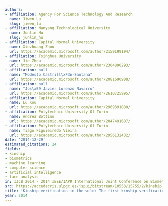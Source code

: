 ```yaml
---
authors:
- affiliation: Agency For Science Technology And Research
  name: Jiwen Lu
  slug: jiwen_lu
- affiliation: Nanyang Technological University
  name: Junlin Hu
  slug: junlin_hu
- affiliation: Capital Normal University
  name: Xiuzhuang Zhou
  url: https://academic.microsoft.com/author/2159199194/
- affiliation: Tsinghua University
  name: Jie Zhou
  url: https://academic.microsoft.com/author/2304890293/
- affiliation: null
  name: "Modesto Castrill\xF3n-Santana"
  url: https://academic.microsoft.com/author/2081690908/
- affiliation: null
  name: "Jos\xE9 Javier Lorenzo Navarro"
  url: https://academic.microsoft.com/author/2610725995/
- affiliation: Capital Normal University
  name: Lu Kou
  url: https://academic.microsoft.com/author/2969391080/
- affiliation: Polytechnic University Of Turin
  name: Andrea Bottino
  url: https://academic.microsoft.com/author/2047491687/
- affiliation: Polytechnic University Of Turin
  name: Tiago Figuieiredo Vieira
  url: https://academic.microsoft.com/author/2956132432/
date: '2014-12-29'
estimated_citations: 24
fields:
- kinship
- biometrics
- machine learning
- computer science
- artificial intelligence
- face analysis
in: IJCB 2014 - 2014 IEEE/IAPR International Joint Conference on Biometrics (6996230)
src: https://accedacris.ulpgc.es/jspui/bitstream/10553/15755/2/kinship_verification_wild_preprint.pdf
title: 'Kinship verification in the wild: The first kinship verification competition'
year: 2014
---
```

